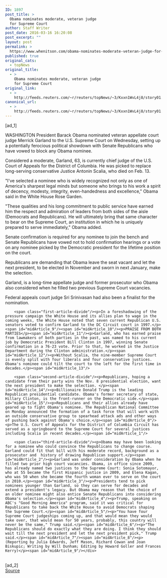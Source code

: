 ```yaml
---
ID: 1897
post_title: >
  Obama nominates moderate, veteran judge
  for Supreme Court
author: Staff Writer
post_date: 2016-03-16 16:20:08
post_excerpt: ""
layout: post
permalink: >
  https://www.whenitson.com/obama-nominates-moderate-veteran-judge-for-supreme-court/
published: true
original_cats:
  - topNews
original_title:
  - >
    Obama nominates moderate, veteran judge
    for Supreme Court
original_link:
  - >
    http://feeds.reuters.com/~r/reuters/topNews/~3/Kxxn1WvL4j8/story01.htm
canonical_url:
  - >
    http://feeds.reuters.com/~r/reuters/topNews/~3/Kxxn1WvL4j8/story01.htm
---
```

 [ad_1]
<br><div id="articleText">
<span id="midArticle_start"/>

<span id="midArticle_0"/><span class="focusParagraph" readability="5"><p><span class="articleLocation">WASHINGTON</span> President Barack Obama nominated veteran appellate court judge Merrick Garland to the U.S. Supreme Court on Wednesday, setting up a potentially ferocious political showdown with Senate Republicans who have vowed to block any Obama nominee. </p></span><span id="midArticle_1"/><p>Considered a moderate, Garland, 63, is currently chief judge of the U.S. Court of Appeals for the District of Columbia. He was picked to replace long-serving conservative Justice Antonin Scalia, who died on Feb. 13.</p><span id="midArticle_2"/><p>"I've selected a nominee who is widely recognized not only  as one of America's sharpest legal minds but someone who brings to his work a spirit of decency, modesty, integrity, even-handedness and excellence," Obama said in the White House Rose Garden.</p><span id="midArticle_3"/><p>"These qualities and his long commitment to public service have earned him the respect and admiration of leaders from both sides of the aisle (Democrats and Republicans). He will ultimately bring that same character to bear on the Supreme Court, an institution in which he is uniquely prepared to serve immediately," Obama added.</p><span id="midArticle_4"/><p>Senate confirmation is required for any nominee to join the bench and Senate Republicans have vowed not to hold confirmation hearings or a vote on any nominee picked by the Democratic president for the lifetime position on the court. </p><span id="midArticle_5"/><p>Republicans are demanding that Obama leave the seat vacant and let the next president, to be elected in November and sworn in next January, make the selection.</p><span id="midArticle_6"/><p>Garland, is a long-time appellate judge and former prosecutor who Obama also considered when he filled two previous Supreme Court vacancies.</p><span id="midArticle_7"/><p>Federal appeals court judge Sri Srinivasan had also been a finalist for the nomination.</p><span id="midArticle_8"/>
        
        <span class="first-article-divide"/><p>In a foreshadowing of the pressure campaign the White House and its allies plan to wage in the coming weeks, the White House noted that seven current Republican U.S. senators voted to confirm Garland to the DC Circuit court in 1997.</p><span id="midArticle_9"/><span id="midArticle_10"/><p>PRAISE FROM BOTH PARTIES</p><span id="midArticle_11"/><p>Garland, who has earned praise from lawmakers of both parties in the past, was named to his current job by Democratic President Bill Clinton in 1997, winning Senate confirmation in a 76-23 vote. Prior to that, he worked in the Justice Department during the Clinton administration.</p><span id="midArticle_12"/><p>Without Scalia, the nine-member Supreme Court is evenly split with four liberals and four conservative justices. Obama's nominee could tilt the court to the left for the first time in decades.</p><span id="midArticle_13"/>
        
        <span class="second-article-divide"/><p>Republicans, hoping a candidate from their party wins the Nov. 8 presidential election, want the next president to make the selection. </p><span id="midArticle_14"/><p>Billionaire Donald Trump is the leading Republican presidential candidate. Obama's former secretary of state, Hillary Clinton, is the front-runner on the Democratic side.</p><span id="midArticle_15"/><p>Republicans and their allies already have geared up to fight Obama's nominee. The Republican National Committee on Monday announced the formation of a task force that will work with an outside conservative group to spearhead attack ads and other ways of pushing back against Obama's choice.</p><span id="midArticle_0"/><p>The U.S. Court of Appeals for the District of Columbia Circuit has served as a springboard to the Supreme Court for several justices including Scalia in recent decades.</p><span id="midArticle_1"/>
        
        <span class="third-article-divide"/><p>Obama may have been looking for a nominee who could convince the Republicans to change course. Garland could fit that bill with his moderate record, background as a prosecutor and  history of drawing Republican support.</p><span id="midArticle_2"/><p>Garland was under consideration by Obama when he filled two prior high court vacancies. Obama, in office since 2009, has already named two justices to the Supreme Court: Sonia Sotomayor, who at 55 became the first Hispanic justice in 2009, and Elena Kagan, who was 50 when she became the fourth woman ever to serve on the court in 2010.</p><span id="midArticle_3"/><p>Presidents tend to pick nominees younger than Garland, so they can serve for decades and extend a president's legacy. But Obama may reason that the choice of an older nominee might also entice Senate Republicans into considering Obama's selection.</p><span id="midArticle_4"/><p>Trump, speaking on ABC's "Good Morning America" program, said it was critical for Republicans to take back the White House to avoid Democrats shaping the Supreme Court.</p><span id="midArticle_5"/><p>"You have four Supreme Court judgeships coming up, and that would mean they would take over, that would mean for 50 years, probably, this country will never be the same," Trump said.</p><span id="midArticle_6"/><p>"The Republicans should do exactly what they are doing. I think they should wait till the next president and let the next president pick," Trump said.</p><span id="midArticle_7"/><span id="midArticle_8"/><p> (Reporting by Julia Edwards, Jeff Mason, Richard Cowan and Joan Biskupic; Writing by Will Dunham; Editing by Howard Goller and Frances Kerry)</p><span id="midArticle_9"/></div>
<br>[ad_2]
<br><a href="http://feeds.reuters.com/~r/reuters/topNews/~3/Kxxn1WvL4j8/story01.htm">Source </a>